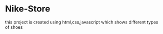 # Nike-Store

this project is created using html,css,javascript which shows different types of shoes 
